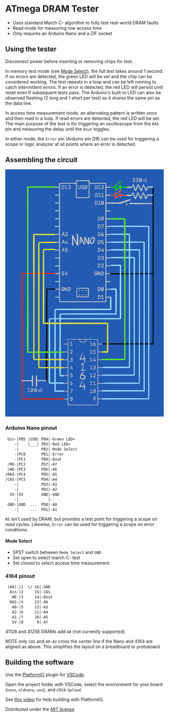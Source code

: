 # ATmega DRAM Tester

- Uses standard March C- algorithm to fully test real-world DRAM faults
- Read mode for measuring row access time
- Only requires an Arduino Nano and a ZIF socket

## Using the tester

Disconnect power before inserting or removing chips for test.

In memory test mode (see [Mode Select](#mode-select)), the full test takes around 1 second. If no errors are detected, the green LED will be set and the chip can be considered working. The test repeats in a loop and can be left running to catch intermittent errors. If an error is detected, the red LED will persist until reset even if subsequent tests pass. The Arduino's built-in LED can also be observed flashing (2 long and 1 short per test) as it shares the same pin as the data line.

In access time measurement mode, an alternating pattern is written once and then read in a loop. If read errors are detected, the red LED will be set. The main purpose of the test is for triggering an oscilloscope from the `RAS` pin and measuring the delay until the `Dout` toggles.

In either mode, the `Error` pin (Arduino pin D9) can be used for triggering a scope or logic analyzer at all points where an error is detected.

## Assembling the circuit

![](images/dram_circuit.png)

### Arduino Nano pinout
```
 Din-|PB5 |USB| PB4|-Green LED+
    -|    |___| PB3|-Red LED+
    -|          PB2|-Mode Select
    -|PC0       PB1|-Error
    -|PC1       PB0|-Dout
 /RE-|PC2       PD7|-A7
 /WE-|PC3       PD6|-A6
/RAS-|PC4       PD5|-A5
/CAS-|PC5       PD4|-A4
    -|          PD3|-A3
    -|          PD2|-A2
  5V-|5V        GND|-GND
    -|             |-
 GND-|GND  ...  PD0|-A0
    -|     ...  PD1|-A1
```

`RE` isn't used by DRAM, but provides a test point for triggering a scope on read cycles. Likewise, `Error` can be used for triggering a scope on error conditions.

#### Mode Select
- SPST switch between `Mode Select` and `GND`
- Set open to select march C- test
- Set closed to select access time measurement

### 4164 pinout
```
 (A8)-|1  \/ 16|-GND
  Din-|2     15|-CAS
   WE-|3     14|-Dout
  RAS-|4     13|-A6
   A0-|5     12|-A3
   A2-|6     11|-A4
   A1-|7     10|-A5
   5V-|8      9|-A7
```

41128 and 41256 DRAMs add `A8` (not currently supported)

NOTE only `CAS` and `A0-A2` cross the center line if the Nano and 4164 are aligned as above. This simplifies the layout on a breadboard or protoboard.

## Building the software

Use the [PlatformIO](https://platformio.org/) plugin for [VSCode](https://code.visualstudio.com/).

Open the project folder with VSCode, select the environment for your board (`nano`, `oldnano`, `uno`), and click `Upload`.

See [this video](https://www.youtube.com/watch?v=nlE2203Q3XI) for help building with PlatformIO.

Distributed under the [MIT license](LICENSE.txt)
